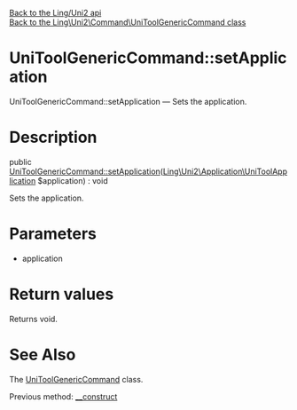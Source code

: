 [Back to the Ling/Uni2 api](https://github.com/lingtalfi/Uni2/blob/master/doc/api/Ling/Uni2.md)<br>
[Back to the Ling\Uni2\Command\UniToolGenericCommand class](https://github.com/lingtalfi/Uni2/blob/master/doc/api/Ling/Uni2/Command/UniToolGenericCommand.md)


UniToolGenericCommand::setApplication
================



UniToolGenericCommand::setApplication — Sets the application.




Description
================


public [UniToolGenericCommand::setApplication](https://github.com/lingtalfi/Uni2/blob/master/doc/api/Ling/Uni2/Command/UniToolGenericCommand/setApplication.md)([Ling\Uni2\Application\UniToolApplication](https://github.com/lingtalfi/Uni2/blob/master/doc/api/Ling/Uni2/Application/UniToolApplication.md) $application) : void




Sets the application.




Parameters
================


- application

    


Return values
================

Returns void.








See Also
================

The [UniToolGenericCommand](https://github.com/lingtalfi/Uni2/blob/master/doc/api/Ling/Uni2/Command/UniToolGenericCommand.md) class.

Previous method: [__construct](https://github.com/lingtalfi/Uni2/blob/master/doc/api/Ling/Uni2/Command/UniToolGenericCommand/__construct.md)<br>

